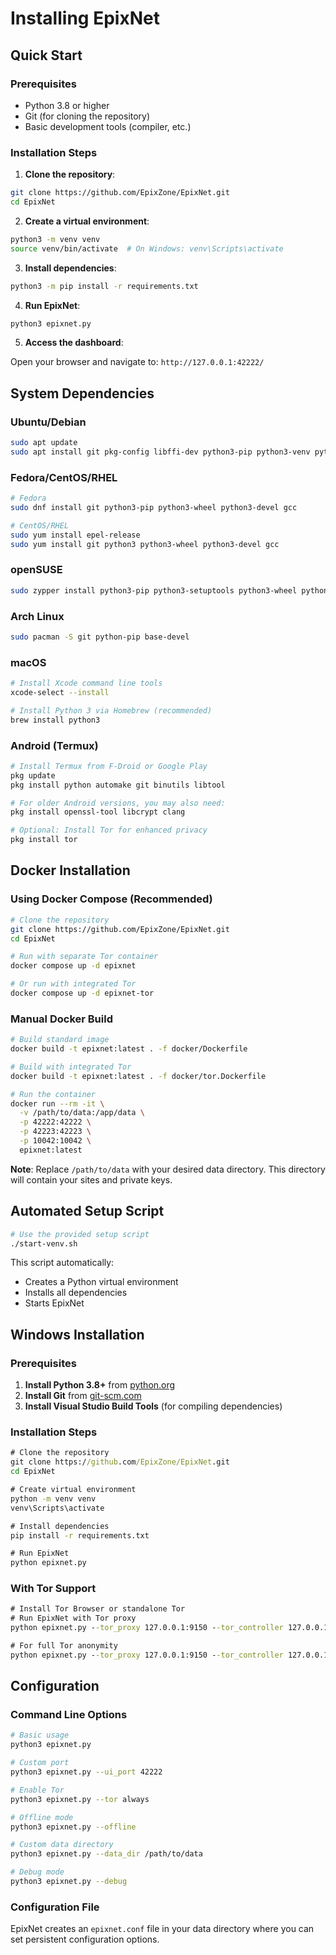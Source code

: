 # Installing EpixNet

## Quick Start

### Prerequisites

- Python 3.8 or higher
- Git (for cloning the repository)
- Basic development tools (compiler, etc.)

### Installation Steps

1. **Clone the repository**:

```bash
git clone https://github.com/EpixZone/EpixNet.git
cd EpixNet
```

2. **Create a virtual environment**:

```bash
python3 -m venv venv
source venv/bin/activate  # On Windows: venv\Scripts\activate
```

3. **Install dependencies**:

```bash
python3 -m pip install -r requirements.txt
```

4. **Run EpixNet**:

```bash
python3 epixnet.py
```

5. **Access the dashboard**:

Open your browser and navigate to: `http://127.0.0.1:42222/`

## System Dependencies

### Ubuntu/Debian

```bash
sudo apt update
sudo apt install git pkg-config libffi-dev python3-pip python3-venv python3-dev build-essential libtool
```

### Fedora/CentOS/RHEL

```bash
# Fedora
sudo dnf install git python3-pip python3-wheel python3-devel gcc

# CentOS/RHEL
sudo yum install epel-release
sudo yum install git python3 python3-wheel python3-devel gcc
```

### openSUSE

```bash
sudo zypper install python3-pip python3-setuptools python3-wheel python3-devel gcc
```

### Arch Linux

```bash
sudo pacman -S git python-pip base-devel
```

### macOS

```bash
# Install Xcode command line tools
xcode-select --install

# Install Python 3 via Homebrew (recommended)
brew install python3
```

### Android (Termux)

```bash
# Install Termux from F-Droid or Google Play
pkg update
pkg install python automake git binutils libtool

# For older Android versions, you may also need:
pkg install openssl-tool libcrypt clang

# Optional: Install Tor for enhanced privacy
pkg install tor
```

## Docker Installation

### Using Docker Compose (Recommended)

```bash
# Clone the repository
git clone https://github.com/EpixZone/EpixNet.git
cd EpixNet

# Run with separate Tor container
docker compose up -d epixnet

# Or run with integrated Tor
docker compose up -d epixnet-tor
```

### Manual Docker Build

```bash
# Build standard image
docker build -t epixnet:latest . -f docker/Dockerfile

# Build with integrated Tor
docker build -t epixnet:latest . -f docker/tor.Dockerfile

# Run the container
docker run --rm -it \
  -v /path/to/data:/app/data \
  -p 42222:42222 \
  -p 42223:42223 \
  -p 10042:10042 \
  epixnet:latest
```

**Note**: Replace `/path/to/data` with your desired data directory. This directory will contain your sites and private keys.

## Automated Setup Script

```bash
# Use the provided setup script
./start-venv.sh
```

This script automatically:

- Creates a Python virtual environment
- Installs all dependencies
- Starts EpixNet

## Windows Installation

### Prerequisites

1. **Install Python 3.8+** from [python.org](https://www.python.org/downloads/)
2. **Install Git** from [git-scm.com](https://git-scm.com/downloads)
3. **Install Visual Studio Build Tools** (for compiling dependencies)

### Installation Steps

```cmd
# Clone the repository
git clone https://github.com/EpixZone/EpixNet.git
cd EpixNet

# Create virtual environment
python -m venv venv
venv\Scripts\activate

# Install dependencies
pip install -r requirements.txt

# Run EpixNet
python epixnet.py
```

### With Tor Support

```cmd
# Install Tor Browser or standalone Tor
# Run EpixNet with Tor proxy
python epixnet.py --tor_proxy 127.0.0.1:9150 --tor_controller 127.0.0.1:9151

# For full Tor anonymity
python epixnet.py --tor_proxy 127.0.0.1:9150 --tor_controller 127.0.0.1:9151 --tor always
```

## Configuration

### Command Line Options

```bash
# Basic usage
python3 epixnet.py

# Custom port
python3 epixnet.py --ui_port 42222

# Enable Tor
python3 epixnet.py --tor always

# Offline mode
python3 epixnet.py --offline

# Custom data directory
python3 epixnet.py --data_dir /path/to/data

# Debug mode
python3 epixnet.py --debug
```

### Configuration File

EpixNet creates an `epixnet.conf` file in your data directory where you can set persistent configuration options.


